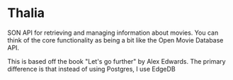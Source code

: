 # Thalia

SON API for retrieving and managing information about movies. You can think of the core functionality as being a bit like the Open Movie Database API.

This is based off the book "Let's go further" by Alex Edwards.
The primary difference is that instead of using Postgres, I use EdgeDB
